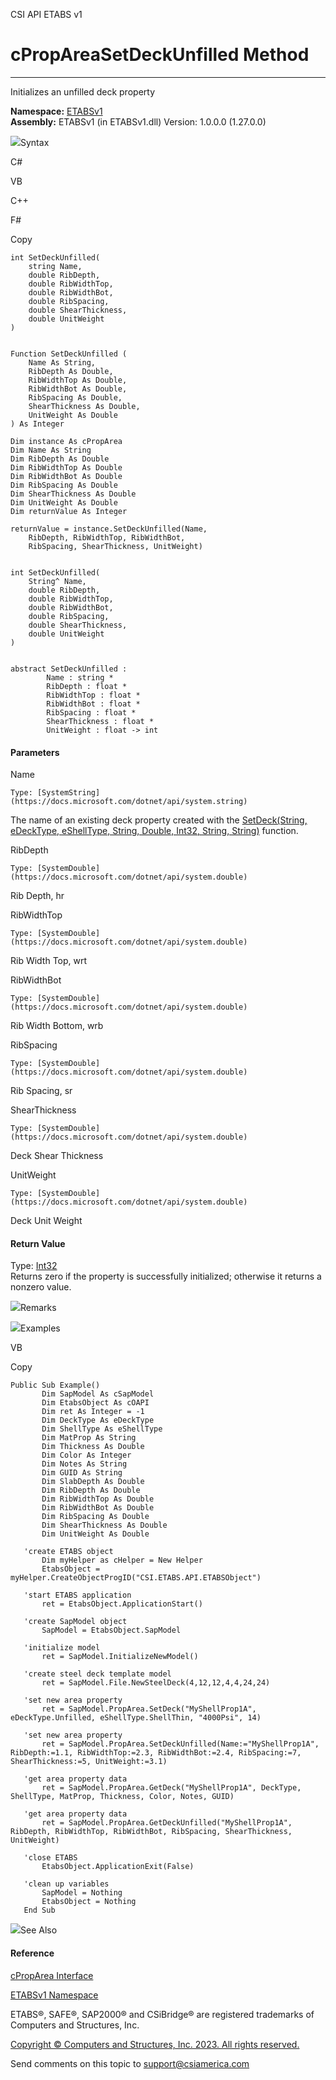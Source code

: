 ﻿

CSI API ETABS v1

# cPropAreaSetDeckUnfilled Method  
  
---  
  
Initializes an unfilled deck property

**Namespace:** [ETABSv1](2780f1b8-2033-5289-2298-1cdb2a7508d9.htm)  
**Assembly:** ETABSv1 (in ETABSv1.dll) Version: 1.0.0.0 (1.27.0.0)

![](../icons/SectionExpanded.png)Syntax

C#

VB

C++

F#

Copy

    
    
    int SetDeckUnfilled(
    	string Name,
    	double RibDepth,
    	double RibWidthTop,
    	double RibWidthBot,
    	double RibSpacing,
    	double ShearThickness,
    	double UnitWeight
    )
    
    
    Function SetDeckUnfilled ( 
    	Name As String,
    	RibDepth As Double,
    	RibWidthTop As Double,
    	RibWidthBot As Double,
    	RibSpacing As Double,
    	ShearThickness As Double,
    	UnitWeight As Double
    ) As Integer
    
    Dim instance As cPropArea
    Dim Name As String
    Dim RibDepth As Double
    Dim RibWidthTop As Double
    Dim RibWidthBot As Double
    Dim RibSpacing As Double
    Dim ShearThickness As Double
    Dim UnitWeight As Double
    Dim returnValue As Integer
    
    returnValue = instance.SetDeckUnfilled(Name, 
    	RibDepth, RibWidthTop, RibWidthBot, 
    	RibSpacing, ShearThickness, UnitWeight)
    
    
    int SetDeckUnfilled(
    	String^ Name, 
    	double RibDepth, 
    	double RibWidthTop, 
    	double RibWidthBot, 
    	double RibSpacing, 
    	double ShearThickness, 
    	double UnitWeight
    )
    
    
    abstract SetDeckUnfilled : 
            Name : string * 
            RibDepth : float * 
            RibWidthTop : float * 
            RibWidthBot : float * 
            RibSpacing : float * 
            ShearThickness : float * 
            UnitWeight : float -> int 
    

#### Parameters

Name

    Type: [SystemString](https://docs.microsoft.com/dotnet/api/system.string)  
The name of an existing deck property created with the [SetDeck(String,
eDeckType, eShellType, String, Double, Int32, String,
String)](f9ab6c11-c39e-beab-a6c0-0d709e5e189f.htm) function.

RibDepth

    Type: [SystemDouble](https://docs.microsoft.com/dotnet/api/system.double)  
Rib Depth, hr

RibWidthTop

    Type: [SystemDouble](https://docs.microsoft.com/dotnet/api/system.double)  
Rib Width Top, wrt

RibWidthBot

    Type: [SystemDouble](https://docs.microsoft.com/dotnet/api/system.double)  
Rib Width Bottom, wrb

RibSpacing

    Type: [SystemDouble](https://docs.microsoft.com/dotnet/api/system.double)  
Rib Spacing, sr

ShearThickness

    Type: [SystemDouble](https://docs.microsoft.com/dotnet/api/system.double)  
Deck Shear Thickness

UnitWeight

    Type: [SystemDouble](https://docs.microsoft.com/dotnet/api/system.double)  
Deck Unit Weight

#### Return Value

Type: [Int32](https://docs.microsoft.com/dotnet/api/system.int32)  
Returns zero if the property is successfully initialized; otherwise it returns
a nonzero value.

![](../icons/SectionExpanded.png)Remarks

![](../icons/SectionExpanded.png)Examples

VB

Copy

    
    
    Public Sub Example()
           Dim SapModel As cSapModel
           Dim EtabsObject As cOAPI
           Dim ret As Integer = -1
           Dim DeckType As eDeckType
           Dim ShellType As eShellType
           Dim MatProp As String
           Dim Thickness As Double
           Dim Color As Integer
           Dim Notes As String
           Dim GUID As String
           Dim SlabDepth As Double
           Dim RibDepth As Double
           Dim RibWidthTop As Double
           Dim RibWidthBot As Double
           Dim RibSpacing As Double
           Dim ShearThickness As Double
           Dim UnitWeight As Double
    
       'create ETABS object
           Dim myHelper as cHelper = New Helper
           EtabsObject = myHelper.CreateObjectProgID("CSI.ETABS.API.ETABSObject")
    
       'start ETABS application
           ret = EtabsObject.ApplicationStart()
    
       'create SapModel object
           SapModel = EtabsObject.SapModel
    
       'initialize model
           ret = SapModel.InitializeNewModel()
    
       'create steel deck template model
           ret = SapModel.File.NewSteelDeck(4,12,12,4,4,24,24)
    
       'set new area property
           ret = SapModel.PropArea.SetDeck("MyShellProp1A", eDeckType.Unfilled, eShellType.ShellThin, "4000Psi", 14)
    
       'set new area property
           ret = SapModel.PropArea.SetDeckUnfilled(Name:="MyShellProp1A", RibDepth:=1.1, RibWidthTop:=2.3, RibWidthBot:=2.4, RibSpacing:=7, ShearThickness:=5, UnitWeight:=3.1)
    
       'get area property data
           ret = SapModel.PropArea.GetDeck("MyShellProp1A", DeckType, ShellType, MatProp, Thickness, Color, Notes, GUID)
    
       'get area property data
           ret = SapModel.PropArea.GetDeckUnfilled("MyShellProp1A", RibDepth, RibWidthTop, RibWidthBot, RibSpacing, ShearThickness, UnitWeight)
    
       'close ETABS
           EtabsObject.ApplicationExit(False)
    
       'clean up variables
           SapModel = Nothing
           EtabsObject = Nothing
       End Sub

![](../icons/SectionExpanded.png)See Also

#### Reference

[cPropArea Interface](05202e19-1948-3d93-0a27-426378bde769.htm)

[ETABSv1 Namespace](2780f1b8-2033-5289-2298-1cdb2a7508d9.htm)

ETABS®, SAFE®, SAP2000® and CSiBridge® are registered trademarks of Computers
and Structures, Inc.  

[Copyright © Computers and Structures, Inc. 2023. All rights
reserved.](http://www.csiamerica.com)

Send comments on this topic to
[support@csiamerica.com](mailto:support%40csiamerica.com?Subject=CSI%20API%20ETABS%20v1)

